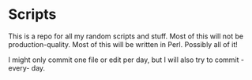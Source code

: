 # Scripts 

This is a repo for all my random scripts and stuff. Most of this will not be production-quality. Most of this will be written in Perl. Possibly all of it!

I might only commit one file or edit per day, but I will also try to commit -every- day.